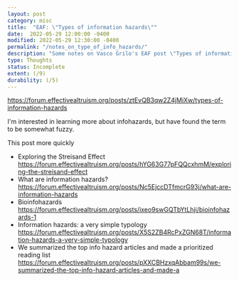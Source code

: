 ```yaml
---
layout: post
category: misc
title:  "EAF: \"Types of information hazards\""
date:  2022-05-29 12:00:00 -0400
modified: 2022-05-29 12:30:00 -0400
permalink: "/notes_on_type_of_info_hazards/"
description: "Some notes on Vasco Grilo's EAF post \"Types of information hazards\""
type: Thoughts
status: Incomplete
extent: (/9)
durability: (/5)
---
```


<https://forum.effectivealtruism.org/posts/ztEvQB3qw2Z4jMiXw/types-of-information-hazards>

I'm interested in learning more about infohazards, but have found the term to be somewhat fuzzy. 

This post more quickly 

- Exploring the Streisand Effect <https://forum.effectivealtruism.org/posts/hYG63G77pFQQcxhmM/exploring-the-streisand-effect> 
- What are information hazards? <https://forum.effectivealtruism.org/posts/Nc5EjccDTfmcrG93j/what-are-information-hazards>
- Bioinfohazards <https://forum.effectivealtruism.org/posts/ixeo9swGQTbYtLhji/bioinfohazards-1>
- Information hazards: a very simple typology <https://forum.effectivealtruism.org/posts/X5S2ZB4RcPxZGN68T/information-hazards-a-very-simple-typology>
- We summarized the top info hazard articles and made a prioritized reading list <https://forum.effectivealtruism.org/posts/pXXCBHzxqAbbam99s/we-summarized-the-top-info-hazard-articles-and-made-a> 
